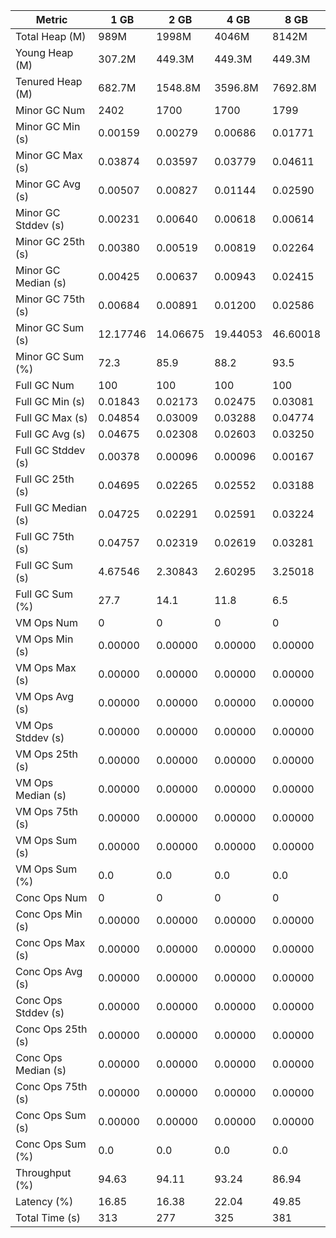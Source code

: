 | Metric | 1 GB | 2 GB | 4 GB | 8 GB |
|------|----|----|----|----|
| Total Heap (M) | 989M | 1998M | 4046M | 8142M |
| Young Heap (M) | 307.2M | 449.3M | 449.3M | 449.3M |
| Tenured Heap (M) | 682.7M | 1548.8M | 3596.8M | 7692.8M |
| Minor GC Num | 2402 | 1700 | 1700 | 1799 |
| Minor GC Min (s) | 0.00159 | 0.00279 | 0.00686 | 0.01771 |
| Minor GC Max (s) | 0.03874 | 0.03597 | 0.03779 | 0.04611 |
| Minor GC Avg (s) | 0.00507 | 0.00827 | 0.01144 | 0.02590 |
| Minor GC Stddev (s) | 0.00231 | 0.00640 | 0.00618 | 0.00614 |
| Minor GC 25th (s) | 0.00380 | 0.00519 | 0.00819 | 0.02264 |
| Minor GC Median (s) | 0.00425 | 0.00637 | 0.00943 | 0.02415 |
| Minor GC 75th (s) | 0.00684 | 0.00891 | 0.01200 | 0.02586 |
| Minor GC Sum (s) | 12.17746 | 14.06675 | 19.44053 | 46.60018 |
| Minor GC Sum (%) | 72.3 | 85.9 | 88.2 | 93.5 |
| Full GC Num | 100 | 100 | 100 | 100 |
| Full GC Min (s) | 0.01843 | 0.02173 | 0.02475 | 0.03081 |
| Full GC Max (s) | 0.04854 | 0.03009 | 0.03288 | 0.04774 |
| Full GC Avg (s) | 0.04675 | 0.02308 | 0.02603 | 0.03250 |
| Full GC Stddev (s) | 0.00378 | 0.00096 | 0.00096 | 0.00167 |
| Full GC 25th (s) | 0.04695 | 0.02265 | 0.02552 | 0.03188 |
| Full GC Median (s) | 0.04725 | 0.02291 | 0.02591 | 0.03224 |
| Full GC 75th (s) | 0.04757 | 0.02319 | 0.02619 | 0.03281 |
| Full GC Sum (s) | 4.67546 | 2.30843 | 2.60295 | 3.25018 |
| Full GC Sum (%) | 27.7 | 14.1 | 11.8 | 6.5 |
| VM Ops Num | 0 | 0 | 0 | 0 |
| VM Ops Min (s) | 0.00000 | 0.00000 | 0.00000 | 0.00000 |
| VM Ops Max (s) | 0.00000 | 0.00000 | 0.00000 | 0.00000 |
| VM Ops Avg (s) | 0.00000 | 0.00000 | 0.00000 | 0.00000 |
| VM Ops Stddev (s) | 0.00000 | 0.00000 | 0.00000 | 0.00000 |
| VM Ops 25th (s) | 0.00000 | 0.00000 | 0.00000 | 0.00000 |
| VM Ops Median (s) | 0.00000 | 0.00000 | 0.00000 | 0.00000 |
| VM Ops 75th (s) | 0.00000 | 0.00000 | 0.00000 | 0.00000 |
| VM Ops Sum (s) | 0.00000 | 0.00000 | 0.00000 | 0.00000 |
| VM Ops Sum (%) | 0.0 | 0.0 | 0.0 | 0.0 |
| Conc Ops Num | 0 | 0 | 0 | 0 |
| Conc Ops Min (s) | 0.00000 | 0.00000 | 0.00000 | 0.00000 |
| Conc Ops Max (s) | 0.00000 | 0.00000 | 0.00000 | 0.00000 |
| Conc Ops Avg (s) | 0.00000 | 0.00000 | 0.00000 | 0.00000 |
| Conc Ops Stddev (s) | 0.00000 | 0.00000 | 0.00000 | 0.00000 |
| Conc Ops 25th (s) | 0.00000 | 0.00000 | 0.00000 | 0.00000 |
| Conc Ops Median (s) | 0.00000 | 0.00000 | 0.00000 | 0.00000 |
| Conc Ops 75th (s) | 0.00000 | 0.00000 | 0.00000 | 0.00000 |
| Conc Ops Sum (s) | 0.00000 | 0.00000 | 0.00000 | 0.00000 |
| Conc Ops Sum (%) | 0.0 | 0.0 | 0.0 | 0.0 |
| Throughput (%) | 94.63 | 94.11 | 93.24 | 86.94 |
| Latency (%) | 16.85 | 16.38 | 22.04 | 49.85 |
| Total Time (s) | 313 | 277 | 325 | 381 |
